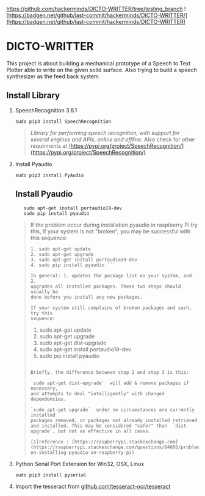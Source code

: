 https://github.com/hackerminds/DICTO-WRITTER/tree/testing_branch
![https://badgen.net/github/last-commit/hackerminds/DICTO-WRITTER/](https://badgen.net/github/last-commit/hackerminds/DICTO-WRITTER)

# DICTO-WRITTER
This project is about building a mechanical prototype of a Speech to Text Plotter able to write on the given solid surface. Also trying to build a speech synthesizer as the feed back system. 


Install Library
----
 1. SpeechRecognition 3.8.1
    
        sudo pip3 install SpeechRecognition
    
    > *Library for performing speech recognition, with support for several engines and APIs, online and offline.* Also check for other
    > requirments at
    > [https://pypi.org/project/SpeechRecognition/](https://pypi.org/project/SpeechRecognition/)
 2. Install Pyaudio 
    
        sudo pip3 install PyAudio 
        
     ## Install Pyaudio
     ```
        sudo apt-get install portaudio19-dev 
        sudo pip install pyaudio
 
     ```
    
    > If the problem occur during installation pyaudio in raspiberry Pi try this, If
    > your system is not "broken", you may be successful with this sequence:
    > 
    > ```
    > 1. sudo apt-get update 
    > 2. sudo apt-get upgrade 
    > 3. sudo apt-get install portaudio19-dev 
    > 4. sudo pip install pyaudio ```
    > 
    > In general: 1. updates the package list on your system, and 2.
    > upgrades all installed packages. These two steps should usually be
    > done before you install any new packages.
    > 
    > If your system still complains of broken packages and such, try this
    > sequence:
    > 
    > ```
    > 1. sudo apt-get update 
    > 2. sudo apt-get upgrade 
    > 3. sudo apt-get dist-upgrade
    > 4. sudo apt-get install portaudio19-dev 
    > 5. sudo pip install pyaudio 
    > ```
    > 
    > Briefly, the difference between step 2 and step 3 is this:
    > 
    > `sudo apt-get dist-upgrade`  will add & remove packages if necessary,
    > and attempts to deal "intelligently" with changed dependencies.
    > 
    > `sudo apt-get upgrade`  under no circumstances are currently installed
    > packages removed, or packages not already installed retrieved and installed. This may be considered "safer" than  `dist-upgrade`, but not as effective in all cases.
    >
    > [1]reference : [https://raspberrypi.stackexchange.com](https://raspberrypi.stackexchange.com/questions/84666/problem-on-installing-pyaudio-on-raspberry-pi)
 3. Python Serial Port Extension for Win32, OSX, Linux
    
        sudo pip3 install pyserial
 4. Import the tesseract from
    [github.com/tesseract-ocr/tesseract](https://github.com/tesseract-ocr/tesseract)
